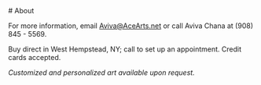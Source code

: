 ---
---

<div class="Container">
<div class="Light">
# About
</div>
<div class="Dark">

For more information, email <a href="mailto:Aviva@AceArts.net">Aviva@AceArts.net</a> or call Aviva Chana at (908) 845 - 5569.

Buy direct in West Hempstead, NY; call to set up an appointment. Credit cards accepted.

_Customized and personalized art available upon request._

</div>
</div>
